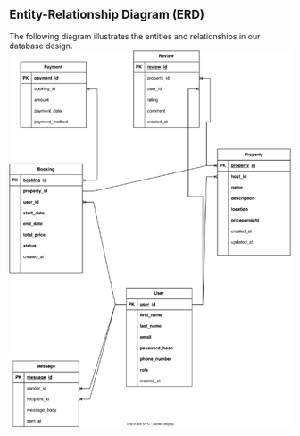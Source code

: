 ## Entity-Relationship Diagram (ERD)

The following diagram illustrates the entities and relationships in our database design.
![ER Diagram](alx-airbnb-database-erd.drawio.svg)
